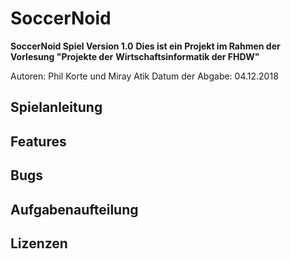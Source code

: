 # SoccerNoid

**SoccerNoid Spiel Version 1.0**
**Dies ist ein Projekt im Rahmen der Vorlesung "Projekte der** **Wirtschaftsinformatik der FHDW"**

Autoren: Phil Korte und Miray Atik
Datum der Abgabe: 04.12.2018

## Spielanleitung

## Features

## Bugs

## Aufgabenaufteilung

## Lizenzen
